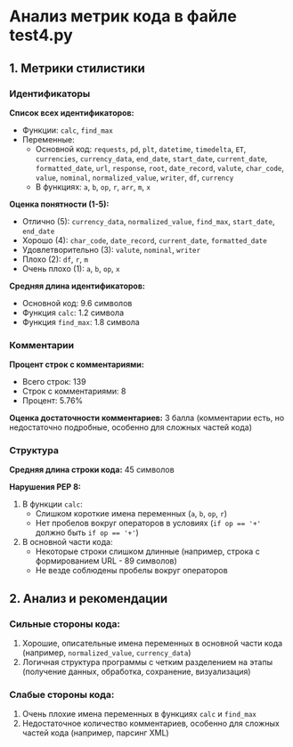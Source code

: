 # Анализ метрик кода в файле test4.py

## 1. Метрики стилистики

### Идентификаторы

**Список всех идентификаторов:**
- Функции: `calc`, `find_max`
- Переменные: 
  - Основной код: `requests`, `pd`, `plt`, `datetime`, `timedelta`, `ET`, `currencies`, `currency_data`, `end_date`, `start_date`, `current_date`, `formatted_date`, `url`, `response`, `root`, `date_record`, `valute`, `char_code`, `value`, `nominal`, `normalized_value`, `writer`, `df`, `currency`
  - В функциях: `a`, `b`, `op`, `r`, `arr`, `m`, `x`

**Оценка понятности (1-5):**
- Отлично (5): `currency_data`, `normalized_value`, `find_max`, `start_date`, `end_date`
- Хорошо (4): `char_code`, `date_record`, `current_date`, `formatted_date`
- Удовлетворительно (3): `valute`, `nominal`, `writer`
- Плохо (2): `df`, `r`, `m`
- Очень плохо (1): `a`, `b`, `op`, `x`

**Средняя длина идентификаторов:**
- Основной код: 9.6 символов
- Функция `calc`: 1.2 символа
- Функция `find_max`: 1.8 символа

### Комментарии

**Процент строк с комментариями:**
- Всего строк: 139
- Строк с комментариями: 8
- Процент: 5.76%

**Оценка достаточности комментариев:**
3 балла (комментарии есть, но недостаточно подробные, особенно для сложных частей кода)

### Структура

**Средняя длина строки кода:**
45 символов

**Нарушения PEP 8:**
1. В функции `calc`:
   - Слишком короткие имена переменных (`a`, `b`, `op`, `r`)
   - Нет пробелов вокруг операторов в условиях (`if op == '+'` должно быть `if op == '+'`)
2. В основной части кода:
   - Некоторые строки слишком длинные (например, строка с формированием URL - 89 символов)
   - Не везде соблюдены пробелы вокруг операторов

## 2. Анализ и рекомендации

### Сильные стороны кода:
1. Хорошие, описательные имена переменных в основной части кода (например, `normalized_value`, `currency_data`)
2. Логичная структура программы с четким разделением на этапы (получение данных, обработка, сохранение, визуализация)

### Слабые стороны кода:
1. Очень плохие имена переменных в функциях `calc` и `find_max`
2. Недостаточное количество комментариев, особенно для сложных частей кода (например, парсинг XML)
